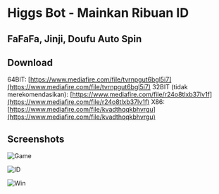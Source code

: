 # Higgs Bot - Mainkan Ribuan ID

## FaFaFa, Jinji, Doufu Auto Spin

## Download
64BIT: [https://www.mediafire.com/file/tvrnpgut6bgl5i7](https://www.mediafire.com/file/tvrnpgut6bgl5i7)
32BIT (tidak merekomendasikan): [https://www.mediafire.com/file/r24o8tlxb37lv1f](https://www.mediafire.com/file/r24o8tlxb37lv1f)
X86: [https://www.mediafire.com/file/kvadthqqkbhvrgu](https://www.mediafire.com/file/kvadthqqkbhvrgu)

## Screenshots
![Game](https://i.ibb.co/5hM9PGj/Higgs-Bot-Game.jpg)

![ID](https://i.ibb.co/ZmWfRb7/Higgs-Bot-ID.jpg)

![Win](https://i.ibb.co/jrN09pr/Higgs-Bot-WIN.jpg)
